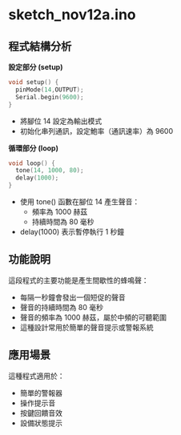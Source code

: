 # sketch_nov12a.ino

## 程式結構分析

**設定部分 (setup)**
```cpp
void setup() {
  pinMode(14,OUTPUT);
  Serial.begin(9600);
}
```
- 將腳位 14 設定為輸出模式
- 初始化串列通訊，設定鮑率（通訊速率）為 9600

**循環部分 (loop)**
```cpp
void loop() {
  tone(14, 1000, 80);
  delay(1000);
}
```
- 使用 tone() 函數在腳位 14 產生聲音：
  - 頻率為 1000 赫茲
  - 持續時間為 80 毫秒
- delay(1000) 表示暫停執行 1 秒鐘

## 功能說明

這段程式的主要功能是產生間歇性的蜂鳴聲：
- 每隔一秒鐘會發出一個短促的聲音
- 聲音的持續時間為 80 毫秒
- 聲音的頻率為 1000 赫茲，屬於中頻的可聽範圍
- 這種設計常用於簡單的聲音提示或警報系統

## 應用場景

這種程式適用於：
- 簡單的警報器
- 操作提示音
- 按鍵回饋音效
- 設備狀態提示
